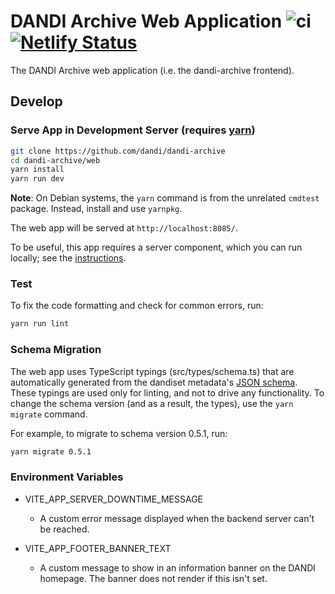 # DANDI Archive Web Application ![ci](https://github.com/dandi/dandi-archive/actions/workflows/frontend-ci.yml/badge.svg) [![Netlify Status](https://api.netlify.com/api/v1/badges/e7424684-fbdb-4b77-a546-d5757a0f7552/deploy-status)](https://app.netlify.com/sites/gui-dandiarchive-org/deploys)
The DANDI Archive web application (i.e. the dandi-archive frontend).

## Develop

### Serve App in Development Server (requires [yarn](https://yarnpkg.com/))

```bash
git clone https://github.com/dandi/dandi-archive
cd dandi-archive/web
yarn install
yarn run dev
```

**Note**: On Debian systems, the `yarn` command is from the unrelated `cmdtest` package.
Instead, install and use `yarnpkg`.

The web app will be served at `http://localhost:8085/`.

To be useful, this app requires a server component, which you can run locally; see the [instructions](https://github.com/dandi/dandi-archive/#dandi-archive).

### Test

To fix the code formatting and check for common errors, run:

```bash
yarn run lint
```

### Schema Migration

The web app uses TypeScript typings (src/types/schema.ts) that are automatically generated from the dandiset metadata's
[JSON schema](https://github.com/dandi/schema).
These typings are used only for linting, and not to drive any functionality.
To change the schema version (and as a result, the types), use the `yarn migrate` command.

For example, to migrate to schema version 0.5.1, run:
```bash
yarn migrate 0.5.1
```

### Environment Variables

- VITE_APP_SERVER_DOWNTIME_MESSAGE
  - A custom error message displayed when the backend server can't be reached.

- VITE_APP_FOOTER_BANNER_TEXT
  - A custom message to show in an information banner on the DANDI homepage. The banner does not render if this isn't set.
